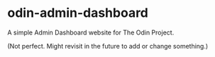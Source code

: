 # odin-admin-dashboard


A simple Admin Dashboard website for The Odin Project.

(Not perfect. Might revisit in the future to add or change something.)
